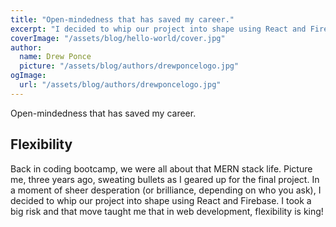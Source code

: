```yaml
---
title: "Open-mindedness that has saved my career."
excerpt: "I decided to whip our project into shape using React and Firebase. I took a big risk and that move taught me that in web development, flexibility is king"
coverImage: "/assets/blog/hello-world/cover.jpg"
author:
  name: Drew Ponce
  picture: "/assets/blog/authors/drewponcelogo.jpg"
ogImage:
  url: "/assets/blog/authors/drewponcelogo.jpg"
---
```


Open-mindedness that has saved my career.

## Flexibility

Back in coding bootcamp, we were all about that MERN stack life. Picture me, three years ago, sweating bullets as I geared up for the final project. In a moment of sheer desperation (or brilliance, depending on who you ask), I decided to whip our project into shape using React and Firebase. I took a big risk and that move taught me that in web development, flexibility is king!